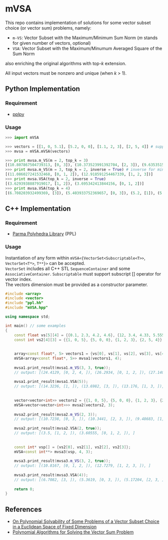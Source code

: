# mVSA

This repo contains implementation of solutions for some vector subset choice (or vector sum) problems, namely:

- `m-VS`: Vector Subset with the Maximum/Minimum Sum Norm (*m* stands for given number of vectors, optional) <br/>
- `VSA`: Vector Subset with the Maximum/Minumum Averaged Square of the Sum Norm

also enriching the original algorithms with top-*k* extension.

All input vectors must be nonzero and unique (when *k* > 1).

## Python Implementation

### Requirement
- [pplpy](https://github.com/videlec/pplpy)

### Usage

```python
>>> import mVSA

>>> vectors = [[1, 0, 5.1], [5.2, 0, 0], [1.1, 2, 3], [2, 5, 4]] # supporting both integer & float
>>> mvsa = mVSA.mVSA(vectors)

>>> print mvsa.m_VS(m = 2, top_k = 3)
[(10.807867504739313, [0, 3]), (10.373523991392704, [2, 3]), (9.635351576356724, [1, 3])]
>>> print mvsa.m_VS(m = 3, top_k = 2, inverse = True) # inverse for minimum case
[(11.086027241532468, [0, 1, 2]), (12.918591254467339, [1, 2, 3])]
>>> print mvsa.VSA(top_k = 2, inverse = True)
[(3.6293938887919017, [1, 2]), (3.695342413844156, [0, 1, 2])]
>>> print mvsa.VSA(top_k = 4)
[(6.708203932499369, [3]), (5.403933752369657, [0, 3]), (5.2, [1]), (5.197114584074513, [0])]

```

## C++ Implementation

### Requirement
- [Parma Polyhedra Library](http://www.bugseng.com/ppl-download) (PPL)

### Usage

Instantiation of any form within `mVSA<{VectorSet<Subscriptable<T>>`, `VectorSet<T*>`, `T**}>` can be accepted. </br>
`VectorSet` includes all C++ STL `SequenceContainer` and some `AssociativeContainer`. `Subscriptable` must support subscript [] operator for vector index. </br>
The vectors dimension must be provided as a constructor parameter.

```C++
#include <array>
#include <vector>
#include "ppl.hh"
#include "mVSA.hpp"

using namespace std;

int main() // some examples
{
    const float vs[5][4] = {{0.1, 2.3, 4.2, 4.6}, {12, 3.4, 4.33, 5.555}, {1, 3, 5, 6}, {4.2, 5, 9, 8}, {1, 4, 5.5, 6.4}};
    const int vs2[4][3] = {{1, 0, 5}, {5, 0, 0}, {1, 2, 3}, {2, 5, 4}};
    
    
    array<const float*, 5> vectors1 = {vs[0], vs[1], vs[2], vs[3], vs[4]};
    mVSA<array<const float*, 5>> mvsa1(vectors1, 4);
    
    mvsa1.print_result(mvsa1.m_VS(3, 3, true));
    // output: [(24.4129, [0, 2, 4, ]), (26.2934, [0, 1, 2, ]), (27.1405, [0, 1, 4, ]), ]
    
    mvsa1.print_result(mvsa1.VSA(5));
    // output: [(14.3236, [1, ]), (13.6982, [3, ]), (13.176, [1, 3, ]), (11.5584, [1, 3, 4, ]), (11.4635, [3, 4, ]), ]
    
    
    vector<vector<int>> vectors2 = {{1, 0, 5}, {5, 0, 0}, {1, 2, 3}, {2, 5, 4}};
    mVSA<vector<vector<int>>> mvsa2(vectors2, 3);
    
    mvsa2.print_result(mvsa2.m_VS(2, 3));
    // output: [(10.7238, [0, 3, ]), (10.3441, [2, 3, ]), (9.48683, [1, 3, ]), ]
    
    mvsa2.print_result(mvsa2.VSA(2, true));
    // output: [(3.5, [1, 2, ]), (3.60555, [0, 1, 2, ]), ]
    
    
    const int* vsp[] = {vs2[0], vs2[1], vs2[2], vs2[3]};
    mVSA<const int**> mvsa3(vsp, 4, 3);
    
    mvsa3.print_result(mvsa3.m_VS(3, 2, true));
    // output: [(10.8167, [0, 1, 2, ]), (12.7279, [1, 2, 3, ]), ]
    
    mvsa3.print_result(mvsa3.VSA(4));
    // output: [(6.7082, [3, ]), (5.3619, [0, 3, ]), (5.17204, [2, 3, ]), (5.09902, [0, ]), ]
    
    return 0;
}
```

## References

- [On Polynomial Solvability of Some Problems of a Vector Subset Choice in a Euclidean Space of Fixed Dimension](https://link.springer.com/article/10.1134/S1990478910010084)
- [Polynomial Algorithms for Solving the Vector Sum Problem](https://link.springer.com/article/10.1134/S1990478907030027)
